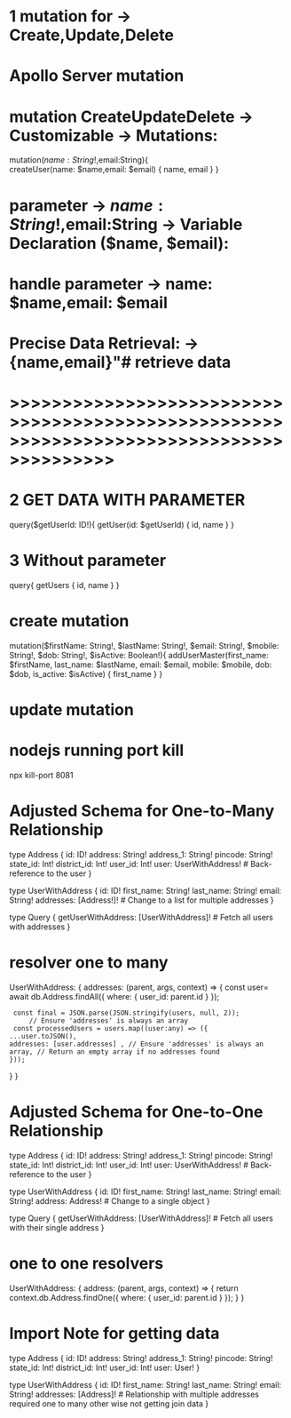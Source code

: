 # 1 mutation for -> Create,Update,Delete
# Apollo Server mutation
# mutation CreateUpdateDelete  ->   Customizable -> Mutations:
 mutation($name: String!,$email:String){  
 createUser(name: $name,email: $email) {
    name,
    email
  }
}
# parameter ->  $name: String!,$email:String -> Variable Declaration ($name, $email):
# handle parameter -> name: $name,email: $email 
# Precise Data Retrieval: -> {name,email}"# retrieve  data 
# >>>>>>>>>>>>>>>>>>>>>>>>>>>>>>>>>>>>>>>>>>>>>>>>>>>>>>>>>>>>>>>>>>>>>>>>>>>>>>>>>>>>>>>>
# 2 GET DATA WITH PARAMETER
  query($getUserId: ID!){
  getUser(id: $getUserId) {
    id,
    name
  }
}
# 3 Without parameter
  query{
  getUsers {
    id,
    name
  }
}
  

# create mutation
mutation($firstName: String!, $lastName: String!, $email: String!, $mobile: String!, $dob: String!, $isActive: Boolean!){
  addUserMaster(first_name: $firstName, last_name: $lastName, email: $email, mobile: $mobile, dob: $dob, is_active: $isActive) {
    first_name
  }
}
# update mutation

# nodejs running port kill
npx kill-port 8081


# Adjusted Schema for One-to-Many Relationship
type Address {
  id: ID!
  address: String!
  address_1: String!
  pincode: String!
  state_id: Int!
  district_id: Int!
  user_id: Int!
  user: UserWithAddress! # Back-reference to the user
}

type UserWithAddress {
  id: ID!
  first_name: String!
  last_name: String!
  email: String!
  addresses: [Address!]! # Change to a list for multiple addresses
}

type Query {
  getUserWithAddress: [UserWithAddress]! # Fetch all users with addresses
}
 # resolver one to many
 UserWithAddress: {
  addresses: (parent, args, context) => {
    const user= await db.Address.findAll({ where: { user_id: parent.id } });

     const final = JSON.parse(JSON.stringify(users, null, 2));
         // Ensure 'addresses' is always an array
     const processedUsers = users.map((user:any) => ({
    ...user.toJSON(),
    addresses: [user.addresses] , // Ensure 'addresses' is always an array, // Return an empty array if no addresses found
    }));
  }
}
 
# Adjusted Schema for One-to-One Relationship
type Address {
  id: ID!
  address: String!
  address_1: String!
  pincode: String!
  state_id: Int!
  district_id: Int!
  user_id: Int!
  user: UserWithAddress! # Back-reference to the user
}

type UserWithAddress {
  id: ID!
  first_name: String!
  last_name: String!
  email: String!
  address: Address! # Change to a single object
}

type Query {
  getUserWithAddress: [UserWithAddress]! # Fetch all users with their single address
}

# one to one resolvers
UserWithAddress: {
  address: (parent, args, context) => {
    return context.db.Address.findOne({ where: { user_id: parent.id } });
  }
}


# Import Note for getting data
type Address {
  id: ID!
  address: String!
  address_1: String!
  pincode: String!
  state_id: Int!
  district_id: Int!
  user_id: Int!
  user: User!
}

type UserWithAddress {
  id: ID!
  first_name: String!
  last_name: String!
  email: String!
  addresses: [Address]! # Relationship with multiple addresses required one to many other wise not getting join data 
}
